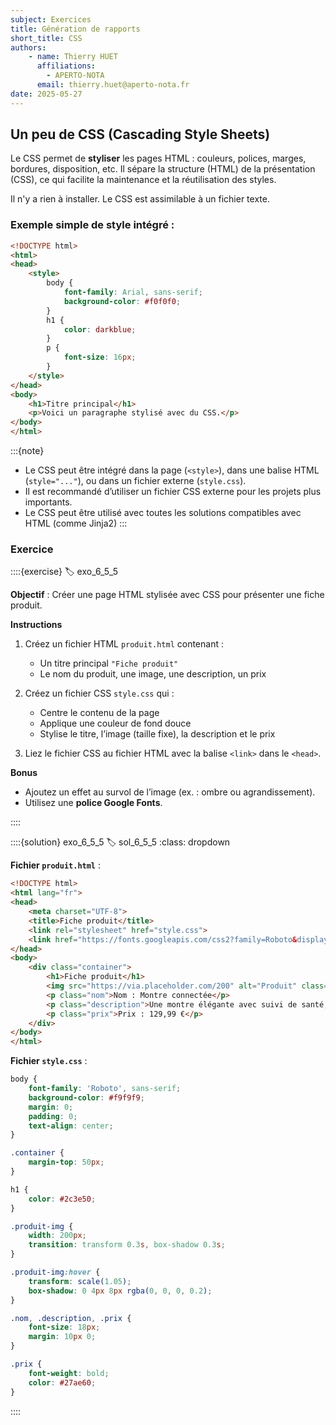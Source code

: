 ```yaml
---
subject: Exercices
title: Génération de rapports
short_title: CSS
authors: 
    - name: Thierry HUET
      affiliations: 
        - APERTO-NOTA
      email: thierry.huet@aperto-nota.fr
date: 2025-05-27
---
```


## Un peu de CSS (Cascading Style Sheets)

Le CSS permet de **styliser** les pages HTML : couleurs, polices, marges, bordures, disposition, etc. Il sépare la structure (HTML) de la présentation (CSS), ce qui facilite la maintenance et la réutilisation des styles.

Il n'y a rien à installer. Le CSS est assimilable à un fichier texte.

### Exemple simple de style intégré :

```html
<!DOCTYPE html>
<html>
<head>
    <style>
        body {
            font-family: Arial, sans-serif;
            background-color: #f0f0f0;
        }
        h1 {
            color: darkblue;
        }
        p {
            font-size: 16px;
        }
    </style>
</head>
<body>
    <h1>Titre principal</h1>
    <p>Voici un paragraphe stylisé avec du CSS.</p>
</body>
</html>
```

:::{note}
- Le CSS peut être intégré dans la page (`<style>`), dans une balise HTML (`style="..."`), ou dans un fichier externe (`style.css`).
- Il est recommandé d’utiliser un fichier CSS externe pour les projets plus importants.
- Le CSS peut être utilisé avec toutes les solutions compatibles avec HTML (comme Jinja2)
:::

### Exercice
::::{exercise}
:label: exo_6_5_5

**Objectif** : Créer une page HTML stylisée avec CSS pour présenter une fiche produit.

**Instructions**

1. Créez un fichier HTML `produit.html` contenant :
   - Un titre principal `"Fiche produit"`
   - Le nom du produit, une image, une description, un prix

2. Créez un fichier CSS `style.css` qui :
   - Centre le contenu de la page
   - Applique une couleur de fond douce
   - Stylise le titre, l’image (taille fixe), la description et le prix

3. Liez le fichier CSS au fichier HTML avec la balise `<link>` dans le `<head>`.

**Bonus**
- Ajoutez un effet au survol de l’image (ex. : ombre ou agrandissement).
- Utilisez une **police Google Fonts**.

::::

::::{solution} exo_6_5_5
:label: sol_6_5_5
:class: dropdown

**Fichier `produit.html`** :

```html
<!DOCTYPE html>
<html lang="fr">
<head>
    <meta charset="UTF-8">
    <title>Fiche produit</title>
    <link rel="stylesheet" href="style.css">
    <link href="https://fonts.googleapis.com/css2?family=Roboto&display=swap" rel="stylesheet">
</head>
<body>
    <div class="container">
        <h1>Fiche produit</h1>
        <img src="https://via.placeholder.com/200" alt="Produit" class="produit-img">
        <p class="nom">Nom : Montre connectée</p>
        <p class="description">Une montre élégante avec suivi de santé, notifications et autonomie longue durée.</p>
        <p class="prix">Prix : 129,99 €</p>
    </div>
</body>
</html>
```

**Fichier `style.css`** :

```css
body {
    font-family: 'Roboto', sans-serif;
    background-color: #f9f9f9;
    margin: 0;
    padding: 0;
    text-align: center;
}

.container {
    margin-top: 50px;
}

h1 {
    color: #2c3e50;
}

.produit-img {
    width: 200px;
    transition: transform 0.3s, box-shadow 0.3s;
}

.produit-img:hover {
    transform: scale(1.05);
    box-shadow: 0 4px 8px rgba(0, 0, 0, 0.2);
}

.nom, .description, .prix {
    font-size: 18px;
    margin: 10px 0;
}

.prix {
    font-weight: bold;
    color: #27ae60;
}
```

::::
